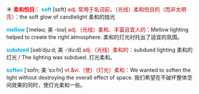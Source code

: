 ☀ <font color="red">**柔和悦目：**</font>
<font color="sky blue">**soft**</font> [sɒft] 
<font color="#c00000">adj. 常用于名词前，（光线）柔和悦目的（而非太明亮）：</font>the soft glow of candlelight 柔和的烛光
           
<font color="sky blue">**mellow**</font> [ˈmeləʊ; 美 -loʊ]
<font color="#c00000">adj.（光线）柔和、丰富且宜人的：</font>Mellow lighting helped to create the right atmosphere. 柔和的灯光衬托出了适宜的氛围。
           
<font color="sky blue">**subdued**</font> [səbˈdju:d; 美 -ˈdu:d]
<font color="#c00000">adj.（光线）柔和的：</font>subdued lighting 柔和的灯光 / The lighting was subdued. 灯光柔和。

<font color="sky blue">**soften**</font> [ˈsɒfn; 美 ˈsɔ:fn]
<font color="#c00000">vt.&vi.（使）（灯光）柔和：</font>We wanted to soften the light without destroying the overall effect of space. 我们希望在不破坏整体空间效果的同时，使灯光柔和一些。
           


